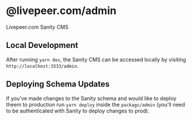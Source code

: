 # @livepeer.com/admin

Livepeer.com Sanity CMS

## Local Development

After running `yarn dev`, the Sanity CMS can be accessed locally by visiting
`http://localhost:3333/admin`.

## Deploying Schema Updates

If you've made changes to the Sanity schema and would like to deploy theem to
production run `yarn deploy` inside the `packags/admin` (you'll need to be
authenticated with Sanity to deploy changes to prod).
